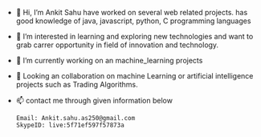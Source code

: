 - 👋 Hi, I’m Ankit Sahu  have worked on several web related projects. has good knowledge of java, javascript, python, C programming languages   
- 👀 I’m interested in learning and exploring new technologies and want to grab carrer opportunity in field of innovation and technology.
- 🌱 I’m currently working on  an machine_learning projects
- 💞️ Looking an collaboration on  machine Learning or artificial intelligence projects such as Trading Algorithms.
- 📫 contact me through given information below
      
      Email: Ankit.sahu.as250@gmail.com
      SkypeID: live:5f71ef597f57873a


